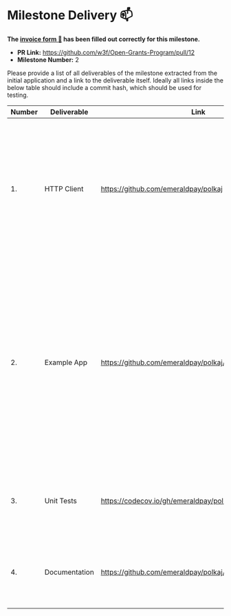 # Milestone Delivery :mailbox:

**The [invoice form :pencil:](https://forms.gle/8Wx7nxtq8fKrsuEz8) has been filled out correctly for this milestone.**  

* **PR Link:** https://github.com/w3f/Open-Grants-Program/pull/12 
* **Milestone Number:** 2

Please provide a list of all deliverables of the milestone extracted from the initial application and a link to the deliverable itself. Ideally all links inside the below table should include a commit hash, which should be used for testing.

| Number | Deliverable | Link | Notes |
| ------------- | ------------- | ------------- |------------- |
| 1. | HTTP Client | https://github.com/emeraldpay/polkaj | Milestone delivers modules `polkaj-json-types`, `polkaj-api-base`, `polkaj-api-http`, and `polkaj-api-ws` which implements all core functionality to access Polkadot APIs | 
| 2.  | Example App | https://github.com/emeraldpay/polkaj/tree/master/examples | `rpc` example contains several basic examples how to access Polkadot RPC, make calls, and subscribe to changes. `runtime-explorer` provides a web explorer of Runtime Metadata, that could be helpful for building actual RPC requests | 
| 3.  | Unit Tests |https://codecov.io/gh/emeraldpay/polkaj (coverage) | Tests are in each module in src/tests/ dir. The current coverage is 89% | 
| 4.  | Documentation | https://github.com/emeraldpay/polkaj/tree/master/docs | New sections covering RPC, plus minor updates to other sections | 
